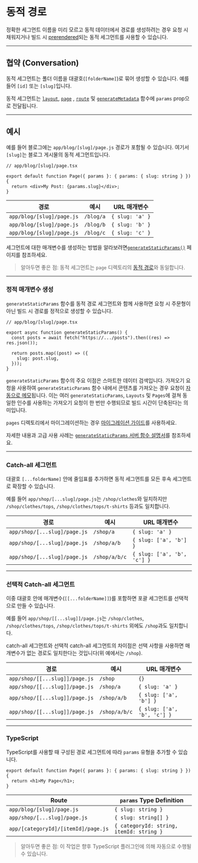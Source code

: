 # 동적 경로

정확한 세그먼트 이름을 미리 모르고 동적 데이터에서 경로를 생성하려는 경우 요청 시 채워지거나 빌드 시 [prerendered](https://nextjs.org/docs/app/building-your-application/routing/dynamic-routes#generating-static-params)되는 동적 세그먼트를 사용할 수 있습니다.

---

## 협약 (Conversation)

동적 세그먼트는 폴더 이름을 대괄호(`[folderName]`)로 묶어 생성할 수 있습니다. 예를 들어 `[id]` 또는 `[slug]`입니다.

동적 세그먼트는 [`layout`](https://nextjs.org/docs/app/api-reference/file-conventions/layout), [`page`](https://nextjs.org/docs/app/api-reference/file-conventions/page) , [`route`](https://nextjs.org/docs/app/building-your-application/routing/route-handlers) 및 [`generateMetadata`](https://nextjs.org/docs/app/api-reference/functions/generate-metadata#generatemetadata-function) 함수에 `params` prop으로 전달됩니다.

---

## 예시

예를 들어 블로그에는 `app/blog/[slug]/page.js` 경로가 포함될 수 있습니다. 여기서 `[slug]`는 블로그 게시물의 동적 세그먼트입니다.

```tsx
// app/blog/[slug]/page.tsx

export default function Page({ params }: { params: { slug: string } }) {
  return <div>My Post: {params.slug}</div>;
}
```

| 경로                      | 예시      | URL 매개변수    |
| ------------------------- | --------- | --------------- |
| `app/blog/[slug]/page.js` | `/blog/a` | `{ slug: 'a' }` |
| `app/blog/[slug]/page.js` | `/blog/b` | `{ slug: 'b' }` |
| `app/blog/[slug]/page.js` | `/blog/c` | `{ slug: 'c' }` |

세그먼트에 대한 매개변수를 생성하는 방법을 알라보려면[`generateStaticParams()`](https://nextjs.org/docs/app/building-your-application/routing/dynamic-routes#generating-static-params) 페이지를 참조하세요.

> 알아두면 좋은 점: 동적 세그먼트는 `page` 디렉토리의 [동적 경로](https://nextjs.org/docs/app/building-your-application/routing/dynamic-routes)와 동일합니다.

---

### 정적 매개변수 생성

`generateStaticParams` 함수를 동적 경로 세그먼트와 함께 사용하면 요청 시 주문형이 아닌 빌드 시 경로를 정적으로 생성할 수 있습니다.

```tsx
// app/blog/[slug]/page.tsx

export async function generateStaticParams() {
  const posts = await fetch("https://.../posts").then((res) => res.json());

  return posts.map((post) => ({
    slug: post.slug,
  }));
}
```

`generateStaticParams` 함수의 주요 이점은 스마트한 데이터 검색입니다. 가져오기 요청을 사용하여 `generateStaticParams` 함수 내에서 콘텐츠를 가져오는 경우 요청이 [자동으로 메모](https://nextjs.org/docs/app/building-your-application/caching#request-memoization)됩니다.
이는 여러 `generateStaticParams`, `Layouts` 및 `Pages`에 걸쳐 동일한 인수를 사용하는 가져오기 요청이 한 번만 수행되므로 빌드 시간이 단축된다는 의미입니다.

`pages` 디렉토리에서 마이그레이션하는 경우 [마이그레이션 가이드](https://nextjs.org/docs/app/building-your-application/upgrading/app-router-migration#dynamic-paths-getstaticpaths)를 사용하세요.

자세한 내용과 고급 사용 사례는 [`generateStaticParams` 서버 함수 설명서](https://nextjs.org/docs/app/api-reference/functions/generate-static-params)를 참조하세요.

---

### Catch-all 세그먼트

대괄호 `[...folderName]` 안에 줄임표를 추가하면 동적 세그먼트를 모든 후속 세그먼트로 확장할 수 있습니다.

예를 들어 `app/shop/[...slug]/page.js`는 `/shop/clothes`와 일치하지만 `/shop/clothes/tops`, `/shop/clothes/tops/t-shirts` 등과도 일치합니다.

| 경로                         | 예시          | URL 매개변수                |
| ---------------------------- | ------------- | --------------------------- |
| `app/shop/[...slug]/page.js` | `/shop/a`     | `{ slug: 'a' }`             |
| `app/shop/[...slug]/page.js` | `/shop/a/b`   | `{ slug: ['a', 'b'] }`      |
| `app/shop/[...slug]/page.js` | `/shop/a/b/c` | `{ slug: ['a', 'b', 'c'] }` |

---

### 선택적 Catch-all 세그먼트

이중 대괄호 안에 매개변수(`[[...folderName]]`)를 포함하면 포괄 세그먼트를 선택적으로 만들 수 있습니다.

예를 들어 `app/shop/[[...slug]]/page.js`는 `/shop/clothes`, `/shop/clothes/tops`, `/shop/clothes/tops/t-shirts` 외에도 `/shop`과도 일치합니다.

catch-all 세그먼트와 선택적 catch-all 세그먼트의 차이점은 선택 사항을 사용하면 매개변수가 없는 경로도 일치한다는 것입니다(위 예에서는 `/shop`).

| 경로                           | 예시          | URL 매개변수                |
| ------------------------------ | ------------- | --------------------------- |
| `app/shop/[[...slug]]/page.js` | `/shop`       | `{}`                        |
| `app/shop/[[...slug]]/page.js` | `/shop/a`     | `{ slug: 'a' }`             |
| `app/shop/[[...slug]]/page.js` | `/shop/a/b`   | `{ slug: ['a', 'b'] }`      |
| `app/shop/[[...slug]]/page.js` | `/shop/a/b/c` | `{ slug: ['a', 'b', 'c'] }` |

---

### TypeScript

TypeScript를 사용할 때 구성된 경로 세그먼트에 따라 `params` 유형을 추가할 수 있습니다.

```tsx
export default function Page({ params }: { params: { slug: string } }) {
  return <h1>My Page</h1>;
}
```

| Route                               | `params` Type Definition                 |
| ----------------------------------- | ---------------------------------------- |
| `app/blog/[slug]/page.js`           | `{ slug: string }`                       |
| `app/shop/[...slug]/page.js`        | `{ slug: string[] }`                     |
| `app/[categoryId]/[itemId]/page.js` | `{ categoryId: string, itemId: string }` |

> 알아두면 좋은 점: 이 작업은 향후 TypeScript 플러그인에 의해 자동으로 수행될 수 있습니다.
